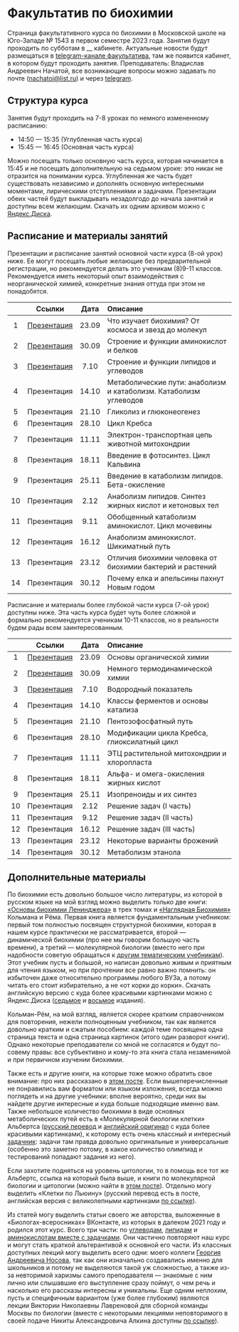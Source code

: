 # Факультатив по биохимии

Страница факультативного курса по биохимии в Московской школе на Юго-Западе № 1543 в первом семестре 2023 года. Занятия будут проходить по субботам в __ кабинете. Актуальные новости будут размещаться в [telegram-канале факультатива](https://t.me/+wjXCAQvUSjE2NjVi), там же появится кабинет, в котором будут проходить занятия. Преподаватель: Владислав Андреевич Начатой, все возникающие вопросы можно задавать по почте (nachatoi@list.ru) и через [telegram](https://t.me/subpolare). 

## Структура курса

Занятия будут проходить на 7-8 уроках по немного измененному расписанию: 

* 14:50 — 15:35 (Углубленная часть курса)
* 15:45 — 16:45 (Основная часть курса)

Можно посещать только основную часть курса, которая начинается в 15:45 и не посещать дополнительную на седьмом уроке: это никак не отразится на понимании курса. Углубленная же часть будет существовать независимо и дополнять основную интересными моментами, лирическими отступлениями и задачами. Презентации обеих частей будут выкладывать незадолгодо до начала занятий и доступны всем желающим. Скачать их одним архивом можно с [Яндекс.Диска](https://disk.yandex.ru/d/8iiuvWGIant5rA). 

## Расписание и материалы занятий

Презентации и расписание занятий основной части курса (8-ой урок) ниже. Ее могут посещать любые желающие без предварительной регистрации, но рекомендуется делать это ученикам (8)9-11 классов. Рекомендуется иметь некоторый опыт взаимодействия с неорганической химией, конкретные знания оттуда при этом не понадобятся. 

|  | Ссылки | Дата | Описание | 
| :------: | :------: | :------: | :------ | 
| 1 | [Презентация](https://disk.yandex.ru/i/UxkQwRBZvVu4uA) | 23.09 | Что изучает биохимия? От космоса и звезд до молекул | 
| 2 | [Презентация](https://disk.yandex.ru/i/A7jxteXB24NpLw) | 30.09 | Строение и функции аминокислот и белков |  
| 3 | [Презентация](https://disk.yandex.ru/i/FKnPWC3eh7lHQQ) | 7.10 | Строение и функции липидов и углеводов | 
| 4 | Презентация | 14.10 | Метаболические пути: анаболизм и катаболизм. Катаболизм углеводов | 
| 5 | Презентация | 21.10 | Гликолиз и глюконеогенез | 
| 6 | Презентация | 28.10 | Цикл Кребса | 
| 7 | Презентация | 11.11 | Электрон-транспортная цепь животной митохондрии | 
| 8 | Презентация | 18.11 | Введение в фотосинтез. Цикл Кальвина | 
| 9 | Презентация | 25.11 | Введение в катаболизм липидов. Бета-окисление | 
| 10 | Презентация | 2.12 | Анаболизм липидов. Синтез жирных кислот и кетоновых тел | 
| 11 | Презентация | 9.11 | Обобщенный катаболизм аминокислот. Цикл мочевины | 
| 12 | Презентация | 16.12 | Анаболизм аминокислот. Шикиматный путь | 
| 13 | Презентация | 23.12 | Отличия биохимии человека от биохимии бактерий и растений | 
| 14 | Презентация | 30.12 | Почему елка и апельсины пахнут Новым годом | 

Расписание и материалы более глубокой части курса (7-ой урок) доступны ниже. Эта часть курса будет чуть более сложной и формально рекомендуется ученикам 10-11 классов, но в реальности будем рады всем заинтересованным. 

|  | Ссылки | Дата | Описание | 
| :------: | :------: | :------: | :------ | 
| 1 | [Презентация](https://disk.yandex.ru/i/DGde6SNsY9LSHg) | 23.09 | Основы органической химии | 
| 2 | [Презентация](https://disk.yandex.ru/d/EdHUWB614vblwA) | 30.09 | Немного термодинамической химии | 
| 3 | [Презентация](https://disk.yandex.ru/i/rq6Ee8hsizVanQ) | 7.10 | Водородный показатель |
| 4 | Презентация | 14.10 | Классы ферментов и основы катализа | 
| 5 | Презентация | 21.10 | Пентозофосфатный путь | 
| 6 | Презентация | 28.10 | Модификации цикла Кребса, глиоксилатный цикл | 
| 7 | Презентация | 11.11 | ЭТЦ растительной митохондрии и хлоропласта | 
| 8 | Презентация | 18.11 | Альфа- и омега-окисления жирных кислот | 
| 9 | Презентация | 25.11 | Изопреноиды и их синтез | 
| 10 | Презентация | 2.12 | Решение задач (I часть) | 
| 11 | Презентация | 9.12 | Решение задач (II часть) | 
| 12 | Презентация | 16.12 | Решение задач (III часть) | 
| 13 | Презентация | 23.12 | Некоторые варианты брожений | 
| 14 | Презентация | 30.12 | Метаболизм этанола | 

## Дополнительные материалы

По биохимии есть довольно большое число литературы, из которой в русском языке на мой взгляд можно выделить только две книги: [«Основы биохимии Ленинджера»](https://vk.com/wall-93139590_139) в трех томах и [«Наглядная Биохимия»](https://vk.com/wall-93139590_180) Кольмана и Рёма. Первая книга является фундаментальным учебником: первый том полностью посвящен структурной биохимии, которая в нашем курсе практически не рассматривается, второй — динамической биохимии (про нее мы говорим большую часть времени), а третий — молекулярной биологии (вместо него при надобности советую обращаться к [другим тематическим учебникам](https://vk.com/wall-93139590_1340)). Этот учебник пусть и большой, но написан довольно живым и приятным для чтения языком, но при прочтении все равно важно помнить: он избыточен даже относительно программы любого ВУЗа, а потому читать его стоит избирательно, а не «от корки до корки». Скачать английскую версию с куда более красивыми картинками можно с Яндекс.Диска ([седьмое](https://disk.yandex.ru/i/1kPV15rMyS_02g) и [восьмое](https://disk.yandex.ru/i/W06QfE87HfRI4g) издания).

Кольман-Рём, на мой взгляд, является скорее кратким справочником для повторения, нежели полноценным учебником, так как является довольно кратким и сжатым пособием: каждой теме посвящена одна страница текста и одна страница картинок (итого один разворот книги). Однако некоторые преподаватели со мной не согласятся и будут по-совему правы: все субъективно и кому-то эта книга стала незаменимой и при первичном изучении биохимии. 

Также есть и другие книги, на которые тоже можно обратить свое внимание: про них рассказано в [этом посте](https://vk.com/wall-93139590_4605). Если вышеперечисленные не понравились вам форматом или языком изложения, всегда можно поглядеть и на другие учебники: вполне вероятно, среди них вы найдете другие интересные и куда больше подходящие именно вам. Также небольшое количество биохимии в виде основных метаболических путей есть в «Молекулярной биологии клетки» Альбертса ([русский перевод](https://disk.yandex.ru/i/9qK1YZFg3-pTcA) и [английский оригинал](https://disk.yandex.ru/i/zWX6FMyEaacLgQ) с куда более красивыми картинками), к которому есть очень классный и интересный [задачник](https://disk.yandex.ru/i/OOfJ3zTY1YpMpw): задачи там правда довольно оригинальные и универсальные (особенно это заметно потому, в какое количество олимпиад и тестирований попадают задания из него). 

Если захотите подняться на уровень цитологии, то в помощь все тот же Альбертс, ссылка на который была выше, и книги по молекулярной биологии и цитологии (можно найти в [этом посте](https://vk.com/wall-93139590_1340)). Отдельно могу выделить «Клетки по Льюину» (русский перевод есть в посте, английская версия с великолепными картинками [по ссылке](https://disk.yandex.ru/i/lAG1gbCKi8XRAg)). 

Из статей могу выделить статьи своего же авторства, выложенные в «Биологах-всеросниках» ВКонтакте, из которых в далеком 2021 году и родился этот курс. Всего три части: по [углеводам](https://vk.com/@biovseros-katabolizm-uglevodov), [липидам](https://vk.com/@biovseros-metabolizm-lipidov-ili-idealnyi-recept-pohudeniya) и [аминокислотам вместе с задачками](https://vk.com/@biovseros-grandioznyi-final-o-blkah-i-zadachah). Они частично повторяют наш курс и могут стать краткой альтерантивой к основной его части. Из классных доступных лекций могу выделить всего одни: моего коллеги [Георгия Андреевича Носова](https://vk.com/page-93139590_52973445), так как они изначально создавались именно для школьников и потому не выделяются такой уж сложностью, а также из-за невторимой харизмы самого преподавателя — знакомые с ним лично или слышавшие его выступление сразу поймут, о чем речь и насколько его рассказы интересны и уникальны. Еще одним неплохим, пусть и специфичным вариантом (уже более глубоким) являются лекции Виктории Николаевны Лавреновой для сборной команды Москвы по биологии (вместе с некоторыми лекциями неповторимого в своей подаче Никиты Александровича Алкина доступны [по ссылке](https://www.youtube.com/playlist?list=PLNaLMqSph0LZ4QvpJSnhyBfhrRtAsnvaB)). 


